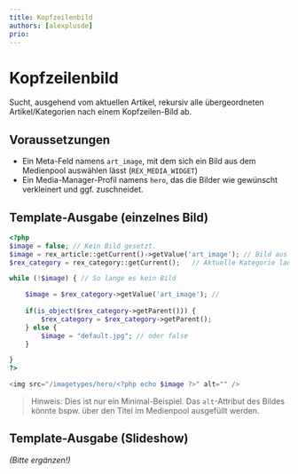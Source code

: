 ```yaml
---
title: Kopfzeilenbild
authors: [alexplusde]
prio:
---
```


# Kopfzeilenbild

Sucht, ausgehend vom aktuellen Artikel, rekursiv alle übergeordneten Artikel/Kategorien nach einem Kopfzeilen-Bild ab.

## Voraussetzungen

* Ein Meta-Feld namens `art_image`, mit dem sich ein Bild aus dem Medienpool auswählen lässt (`REX_MEDIA_WIDGET`)
* Ein Media-Manager-Profil namens `hero`, das die Bilder wie gewünscht verkleinert und ggf. zuschneidet.

## Template-Ausgabe (einzelnes Bild)

```php
<?php
$image = false; // Kein Bild gesetzt.
$image = rex_article::getCurrent()->getValue('art_image'); // Bild aus dem aktuellen Artikel laden   
$rex_category = rex_category::getCurrent();   // Aktuelle Kategorie laden

while (!$image) { // So lange es kein Bild

    $image = $rex_category->getValue('art_image'); // 
    
    if(is_object($rex_category->getParent())) {
        $rex_category = $rex_category->getParent();
    } else {
        $image = "default.jpg"; // oder false
    }

}
?>

<img src="/imagetypes/hero/<?php echo $image ?>" alt="" />
```

> Hinweis: Dies ist nur ein Minimal-Beispiel. Das `alt`-Attribut des Bildes könnte bspw. über den Titel im Medienpool ausgefüllt werden.

## Template-Ausgabe (Slideshow)

_(Bitte ergänzen!)_

